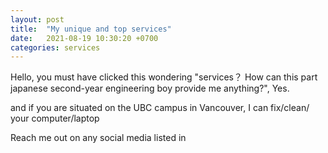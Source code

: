 ```yaml
---
layout: post
title:  "My unique and top services"
date:   2021-08-19 10:30:20 +0700
categories: services
---
```

Hello, you must have clicked this wondering "services？ How can this part japanese second-year engineering boy provide me anything?", Yes.

and if you are situated on the UBC campus in Vancouver, I can fix/clean/ your computer/laptop

Reach me out on any social media listed in 